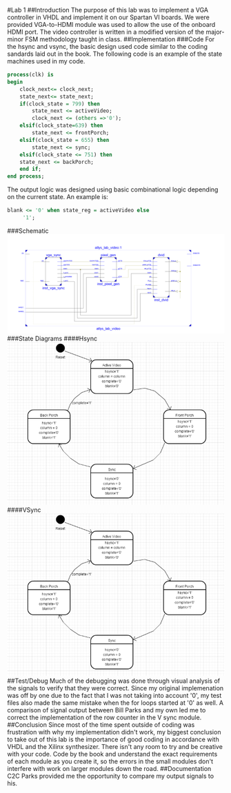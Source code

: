#Lab 1
##Introduction
The purpose of this lab was to implement a VGA controller in VHDL and implement it on our Spartan VI boards.  We were provided VGA-to-HDMI module was used to allow the use of the onboard HDMI port.  The video controller is written in a modified version of the major-minor FSM methodology taught in class.
##Implementation
###Code
For the hsync and vsync, the basic design used code similar to the coding sandards laid out in the book.  The following code is an example of the state machines used in my code.
```vhdl
process(clk) is
begin
	clock_next<= clock_next;
	state_next<= state_next;
	if(clock_state = 799) then
		state_next <= activeVideo;
		clock_next <= (others =>'0');
	elsif(clock_state=639) then
		state_next <= frontPorch;
	elsif(clock_state = 655) then
		state_next <= sync;
	elsif(clock_state <= 751) then
	state_next <= backPorch;
	end if;
end process;
```
The output logic was designed using basic combinational logic depending on the current state.  An example is:
```vhdl
blank <= '0' when state_reg = activeVideo else
	 '1';
```
###Schematic
![RTL Schematic](images/SCHEMATIC.png)
###State Diagrams
####Hsync
![Hsync State Machine](images/hsync.png)
####VSync
![Vsyn State Machine](images/vsync.png)
##Test/Debug
Much of the debugging was done through visual analysis of the signals to verify that they were correct.  Since my original implemenation was off by one due to the fact that I was not taking into account '0', my test files also made the same mistake when the for loops started at '0' as well.  A comparison of signal output between Bill Parks and my own led me to correct the implementation of the row counter in the V sync module.
##Conclusion
Since most of the time spent outside of coding was frustration with why my implementation didn't work, my biggest conclusion to take out of this lab is the importance of good coding in accordance with VHDL and the Xilinx synthesizer.  There isn't any room to try and be creative with your code.  Code by the book and understand the exact requirements of each module as you create it, so the errors in the small modules don't interfere with work on larger modules down the road.
##Documentation
C2C Parks provided me the opportunity to compare my output signals to his.
